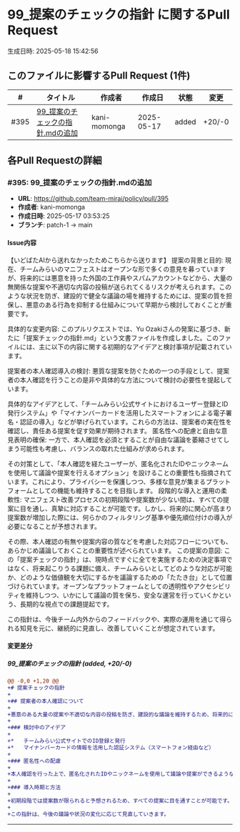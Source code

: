 # 99_提案のチェックの指針 に関するPull Request

生成日時: 2025-05-18 15:42:56

## このファイルに影響するPull Request (1件)

| # | タイトル | 作成者 | 作成日 | 状態 | 変更 |
|---|---------|--------|--------|------|------|
| #395 | [99_提案のチェックの指針.mdの追加](https://github.com/team-mirai/policy/pull/395) | kani-momonga | 2025-05-17 | added | +20/-0 |

## 各Pull Requestの詳細

### #395: 99_提案のチェックの指針.mdの追加

- **URL**: https://github.com/team-mirai/policy/pull/395
- **作成者**: kani-momonga
- **作成日時**: 2025-05-17 03:53:25
- **ブランチ**: patch-1 → main

#### Issue内容

【いどばたAIから送れなかったためこちらから送ります】
提案の背景と目的: 現在、チームみらいのマニフェストはオープンな形で多くの意見を募っていますが、将来的には悪意を持った外国の工作員やスパムアカウントなどから、大量の無関係な提案や不適切な内容の投稿が送られてくるリスクが考えられます。このような状況を防ぎ、建設的で健全な議論の場を維持するためには、提案の質を担保し、悪意のある行為を抑制する仕組みについて早期から検討しておくことが重要です。

具体的な変更内容: このプルリクエストでは、Yu Ozakiさんの発案に基づき、新たに「提案チェックの指針.md」という文書ファイルを作成しました。このファイルには、主に以下の内容に関する初期的なアイデアと検討事項が記載されています。

提案者の本人確認導入の検討: 悪質な提案を防ぐための一つの手段として、提案者の本人確認を行うことの是非や具体的な方法について検討の必要性を提起しています。

具体的なアイデアとして、「チームみらい公式サイトにおけるユーザー登録とID発行システム」や「マイナンバーカードを活用したスマートフォンによる電子署名・認証の導入」などが挙げられています。これらの方法は、提案者の実在性を確認し、責任ある提案を促す効果が期待されます。 匿名性への配慮と自由な意見表明の確保: 一方で、本人確認を必須とすることが自由な議論を萎縮させてしまう可能性も考慮し、バランスの取れた仕組みが求められます。

その対策として、「本人確認を経たユーザーが、匿名化されたIDやニックネームを使用して議論や提案を行えるオプション」を設けることの重要性も指摘されています。これにより、プライバシーを保護しつつ、多様な意見が集まるプラットフォームとしての機能も維持することを目指します。 段階的な導入と運用の柔軟性: マニフェスト改善プロセスの初期段階や提案数が少ない間は、すべての提案に目を通し、真摯に対応することが可能です。しかし、将来的に関心が高まり提案数が増加した際には、何らかのフィルタリング基準や優先順位付けの導入が必要になることが予想されます。

その際、本人確認の有無や提案内容の質などを考慮した対応フローについても、あらかじめ議論しておくことの重要性が述べられています。 この提案の意図: この「提案チェックの指針」は、現時点ですぐに全てを実施するための決定事項ではなく、将来起こりうる課題に備え、チームみらいとしてどのような対応が可能か、どのような価値観を大切にするかを議論するための「たたき台」として位置づけられています。オープンなプラットフォームとしての透明性やアクセシビリティを維持しつつ、いかにして議論の質を保ち、安全な運営を行っていくかという、長期的な視点での課題提起です。

この指針は、今後チーム内外からのフィードバックや、実際の運用を通じて得られる知見を元に、継続的に見直し、改善していくことが想定されています。

#### 変更差分

##### 99_提案のチェックの指針 (added, +20/-0)

```diff
@@ -0,0 +1,20 @@
+# 提案チェックの指針
+
+## 提案者の本人確認について
+
+悪意のある大量の提案や不適切な内容の投稿を防ぎ、建設的な議論を維持するため、将来的には提案者の本人確認の導入を検討します。
+
+### 検討中のアイデア
+
+*   チームみらい公式サイトでのID登録と発行
+*   マイナンバーカードの情報を活用した認証システム（スマートフォン経由など）
+
+### 匿名性への配慮
+
+本人確認を行った上で、匿名化されたIDやニックネームを使用して議論や提案ができるようなオプションも設けることを検討します。これにより、自由な意見表明の機会を確保しつつ、責任ある発言を促すことを目指します。
+
+### 導入時期と方法
+
+初期段階では提案数が限られると予想されるため、すべての提案に目を通すことが可能です。しかし、将来的には提案の増加に伴い、何らかのフィルタリングや優先順位付けが必要となる可能性があります。その際、本人確認の有無を一つの基準とすることも考えられます。
+
+この指針は、今後の議論や状況の変化に応じて見直していきます。
```

---

